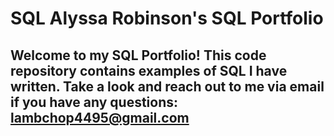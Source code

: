 # SQL Alyssa Robinson's SQL Portfolio

## Welcome to my SQL Portfolio! This code repository contains examples of SQL I have written. Take a look and reach out to me via email if you have any questions: lambchop4495@gmail.com
